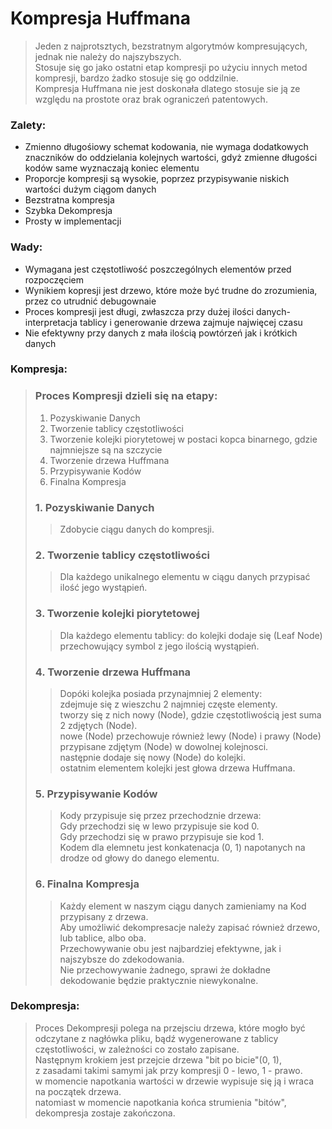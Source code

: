 # Kompresja Huffmana

> Jeden z najprotsztych, bezstratnym algorytmów kompresujących, jednak nie należy do najszybszych. \
> Stosuje się go jako ostatni etap kompresji po użyciu innych metod kompresji, bardzo żadko stosuje się go oddzilnie. \
> Kompresja Huffmana nie jest doskonała dlatego stosuje sie ją ze względu na prostote oraz brak ograniczeń patentowych.

### Zalety:
- Zmienno długośiowy schemat kodowania, nie wymaga dodatkowych znaczników do oddzielania kolejnych wartości, gdyż zmienne długości kodów same wyznaczają koniec elementu
- Proporcje kompresji są wysokie, poprzez przypisywanie niskich wartości dużym ciągom danych 
- Bezstratna kompresja
- Szybka Dekompresja
- Prosty w implementacji
### Wady:
- Wymagana jest częstotliwość poszczególnych elementów przed rozpoczęciem
- Wynikiem kopresji jest drzewo, które może być trudne do zrozumienia, przez co utrudnić debugownaie
- Proces kompresji jest długi, zwłaszcza przy dużej ilości danych- interpretacja tablicy i generowanie drzewa zajmuje najwięcej czasu
- Nie efektywny przy danych z mała ilością powtórzeń jak i krótkich danych

### Kompresja:

> ### Proces Kompresji dzieli się na etapy:
> 1. Pozyskiwanie Danych
> 2. Tworzenie tablicy częstotliwości
> 3. Tworzenie kolejki piorytetowej w postaci kopca binarnego, gdzie najmniejsze są na szczycie
> 4. Tworzenie drzewa Huffmana
> 5. Przypisywanie Kodów
> 6. Finalna Kompresja
> ### 1. Pozyskiwanie Danych
> > Zdobycie ciągu danych do kompresji.
> ### 2. Tworzenie tablicy częstotliwości
> > Dla każdego unikalnego elementu w ciągu danych przypisać ilość jego wystąpień.
> ### 3. Tworzenie kolejki piorytetowej
> > Dla każdego elementu tablicy: do kolejki dodaje się (Leaf Node) przechowujący symbol z jego ilością wystąpień.
> ### 4. Tworzenie drzewa Huffmana
> > Dopóki kolejka posiada przynajmniej 2 elementy: \
> > zdejmuje się z wieszchu 2 najmniej częste elementy. \
> > tworzy się z nich nowy (Node), gdzie częstotliwością jest suma 2 zdjętych (Node). \
> > nowe (Node) przechowuje również lewy (Node) i prawy (Node) przypisane zdjętym (Node) w dowolnej kolejnosci. \
> > następnie dodaje się nowy (Node) do kolejki. \
> > ostatnim elementem kolejki jest głowa drzewa Huffmana.
> ### 5. Przypisywanie Kodów 
> > Kody przypisuje się przez przechodznie drzewa: \
> > Gdy przechodzi się w lewo przypisuje sie kod 0. \
> > Gdy przechodzi się w prawo przypisuje sie kod 1. \
> > Kodem dla elemnetu jest konkatenacja (0, 1) napotanych na drodze od głowy do danego elementu.
> ### 6. Finalna Kompresja
> > Każdy element w naszym ciągu danych zamieniamy na Kod przypisany z drzewa. \
> > Aby umożliwić dekompresacje należy zapisać również drzewo, lub tablice, albo oba. \
> > Przechowywanie obu jest najbardziej efektywne, jak i najszybsze do zdekodowania. \
> > Nie przechowywanie żadnego, sprawi że dokładne dekodowanie będzie praktycznie niewykonalne.
### Dekompresja:
> Proces Dekompresji polega na przejsciu drzewa, które mogło być odczytane z nagłówka pliku, bądź wygenerowane z tablicy częstotliwości, w zależności co zostało zapisane. \
> Następnym krokiem jest przejcie drzewa "bit po bicie"(0, 1), \
> z zasadami takimi samymi jak przy kompresji 0 - lewo, 1 - prawo. \
> w momencie napotkania wartości w drzewie wypisuje się ją i wraca na początek drzewa. \
> natomiast w momencie napotkania końca strumienia "bitów", dekompresja zostaje zakończona.
